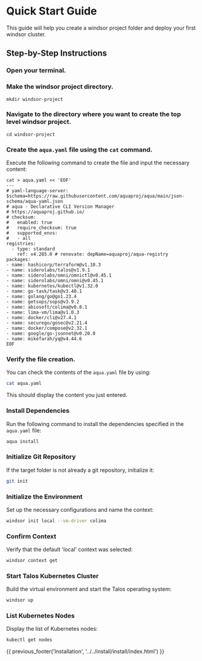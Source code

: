 # Quick Start Guide

This guide will help you create a windsor project folder and deploy your first windsor cluster.

## Step-by-Step Instructions

### Open your terminal.

### Make the windsor project directory.

```
mkdir windsor-project
```

### Navigate to the directory where you want to create the top level windsor project.

```
cd windsor-project
```

### Create the `aqua.yaml` file using the `cat` command.

   Execute the following command to create the file and input the necessary content:

```
cat > aqua.yaml << 'EOF'
---
# yaml-language-server: $schema=https://raw.githubusercontent.com/aquaproj/aqua/main/json-schema/aqua-yaml.json
# aqua - Declarative CLI Version Manager
# https://aquaproj.github.io/
# checksum:
#   enabled: true
#   require_checksum: true
#   supported_envs:
#   - all
registries:
  - type: standard
    ref: v4.285.0 # renovate: depName=aquaproj/aqua-registry
packages:
- name: hashicorp/terraform@v1.10.3
- name: siderolabs/talos@v1.9.1
- name: siderolabs/omni/omnictl@v0.45.1
- name: siderolabs/omni/omni@v0.45.1
- name: kubernetes/kubectl@v1.32.0
- name: go-task/task@v3.40.1
- name: golang/go@go1.23.4
- name: getsops/sops@v3.9.2
- name: abiosoft/colima@v0.8.1
- name: lima-vm/lima@v1.0.3
- name: docker/cli@v27.4.1
- name: securego/gosec@v2.21.4
- name: docker/compose@v2.32.1
- name: google/go-jsonnet@v0.20.0
- name: mikefarah/yq@v4.44.6
EOF
```

### Verify the file creation.

You can check the contents of the `aqua.yaml` file by using:

```bash
cat aqua.yaml
```

This should display the content you just entered.

### Install Dependencies

Run the following command to install the dependencies specified in the `aqua.yaml` file:

```bash
aqua install
```

### Initialize Git Repository

If the target folder is not already a git repository, initialize it:

```bash
git init
```

### Initialize the Environment

Set up the necessary configurations and name the context:

```sh
windsor init local --vm-driver colima
```

### Confirm Context

Verify that the default 'local' context was selected:

```sh
windsor context get
```

### Start Talos Kubernetes Cluster

Build the virtual environment and start the Talos operating system:

```sh
windsor up
```

### List Kubernetes Nodes

Display the list of Kubernetes nodes:

```sh
kubectl get nodes
```

<div>
{{ previous_footer('Installation', '../../install/install/index.html') }}
</div>

<script>
  document.getElementById('previousButton').addEventListener('click', function() {
    window.location.href = '../../install/install/index.html'; 
  });
</script>
